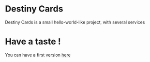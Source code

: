 # Destiny Cards
Destiny Cards is a small hello-world-like project, with several services

# Have a taste !
You can have a first version [here](https://drkms.github.io/destiny-cards/)

